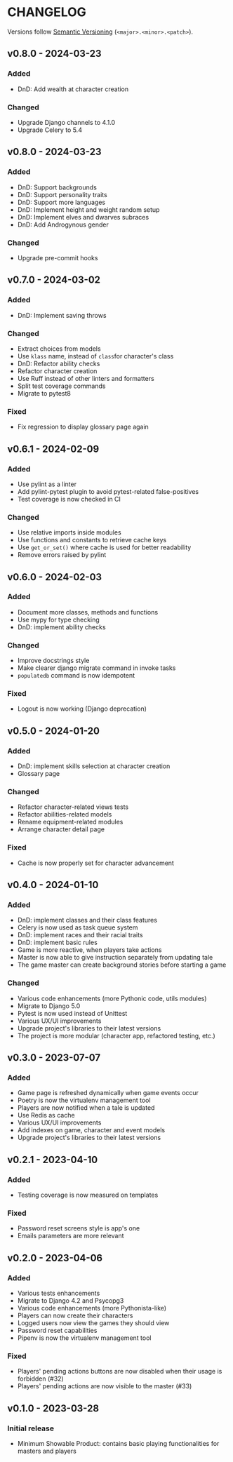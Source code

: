 # CHANGELOG

Versions follow [Semantic Versioning](https://semver.org/) (`<major>.<minor>.<patch>`).

## v0.8.0 - 2024-03-23

### Added
* DnD: Add wealth at character creation

### Changed
* Upgrade Django channels to 4.1.0
* Upgrade Celery to 5.4

## v0.8.0 - 2024-03-23

### Added
* DnD: Support backgrounds
* DnD: Support personality traits
* DnD: Support more languages
* DnD: Implement height and weight random setup
* DnD: Implement elves and dwarves subraces
* DnD: Add Androgynous gender

### Changed
* Upgrade pre-commit hooks

## v0.7.0 - 2024-03-02

### Added
* DnD: Implement saving throws

### Changed
* Extract choices from models
* Use `klass` name, instead of `class`for character's class
* DnD: Refactor ability checks
* Refactor character creation
* Use Ruff instead of other linters and formatters
* Split test coverage commands
* Migrate to pytest8

### Fixed
* Fix regression to display glossary page again

## v0.6.1 - 2024-02-09

### Added
* Use pylint as a linter
* Add pylint-pytest plugin to avoid pytest-related false-positives
* Test coverage is now checked in CI

### Changed
* Use relative imports inside modules
* Use functions and constants to retrieve cache keys
* Use `get_or_set()` where cache is used for better readability
* Remove errors raised by pylint

## v0.6.0 - 2024-02-03

### Added
* Document more classes, methods and functions
* Use mypy for type checking
* DnD: implement ability checks

### Changed
* Improve docstrings style
* Make clearer django migrate command in invoke tasks
* `populatedb` command is now idempotent

### Fixed
* Logout is now working (Django deprecation)

## v0.5.0 - 2024-01-20

### Added
* DnD: implement skills selection at character creation
* Glossary page

### Changed
* Refactor character-related views tests
* Refactor abilities-related models
* Rename equipment-related modules
* Arrange character detail page

### Fixed
* Cache is now properly set for character advancement

## v0.4.0 - 2024-01-10

### Added
* DnD: implement classes and their class features
* Celery is now used as task queue system
* DnD: implement races and their racial traits
* DnD: implement basic rules
* Game is more reactive, when players take actions
* Master is now able to give instruction separately from updating tale
* The game master can create background stories before starting a game

### Changed
* Various code enhancements (more Pythonic code, utils modules)
* Migrate to Django 5.0
* Pytest is now used instead of Unittest
* Various UX/UI improvements
* Upgrade project's libraries to their latest versions
* The project is more modular (character app, refactored testing, etc.)

## v0.3.0 - 2023-07-07

### Added
* Game page is refreshed dynamically when game events occur
* Poetry is now the virtualenv management tool
* Players are now notified when a tale is updated
* Use Redis as cache
* Various UX/UI improvements
* Add indexes on game, character and event models
* Upgrade project's libraries to their latest versions

## v0.2.1 - 2023-04-10

### Added
* Testing coverage is now measured on templates

### Fixed
* Password reset screens style is app's one
* Emails parameters are more relevant

## v0.2.0 - 2023-04-06

### Added
* Various tests enhancements
* Migrate to Django 4.2 and Psycopg3
* Various code enhancements (more Pythonista-like)
* Players can now create their characters
* Logged users now view the games they should view
* Password reset capabilities
* Pipenv is now the virtualenv management tool

### Fixed
* Players' pending actions buttons are now disabled when their usage is forbidden (#32)
* Players' pending actions are now visible to the master (#33)

## v0.1.0 - 2023-03-28

### Initial release
* Minimum Showable Product: contains basic playing functionalities for masters and players
